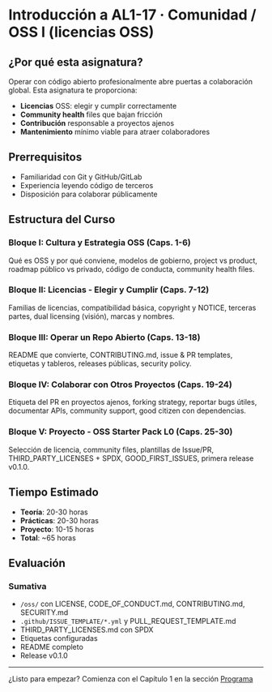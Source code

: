 # Introducción a AL1-17 · Comunidad / OSS I (licencias OSS)

## ¿Por qué esta asignatura?

Operar con código abierto profesionalmente abre puertas a colaboración global. Esta asignatura te proporciona:

- **Licencias** OSS: elegir y cumplir correctamente
- **Community health** files que bajan fricción
- **Contribución** responsable a proyectos ajenos
- **Mantenimiento** mínimo viable para atraer colaboradores

## Prerrequisitos

- Familiaridad con Git y GitHub/GitLab
- Experiencia leyendo código de terceros
- Disposición para colaborar públicamente

## Estructura del Curso

### Bloque I: Cultura y Estrategia OSS (Caps. 1-6)
Qué es OSS y por qué conviene, modelos de gobierno, project vs product, roadmap público vs privado, código de conducta, community health files.

### Bloque II: Licencias - Elegir y Cumplir (Caps. 7-12)
Familias de licencias, compatibilidad básica, copyright y NOTICE, terceras partes, dual licensing (visión), marcas y nombres.

### Bloque III: Operar un Repo Abierto (Caps. 13-18)
README que convierte, CONTRIBUTING.md, issue & PR templates, etiquetas y tableros, releases públicas, security policy.

### Bloque IV: Colaborar con Otros Proyectos (Caps. 19-24)
Etiqueta del PR en proyectos ajenos, forking strategy, reportar bugs útiles, documentar APIs, community support, good citizen con dependencias.

### Bloque V: Proyecto - OSS Starter Pack L0 (Caps. 25-30)
Selección de licencia, community files, plantillas de Issue/PR, THIRD_PARTY_LICENSES + SPDX, GOOD_FIRST_ISSUES, primera release v0.1.0.

## Tiempo Estimado

- **Teoría**: 20-30 horas
- **Prácticas**: 20-30 horas
- **Proyecto**: 10-15 horas
- **Total**: ~65 horas

## Evaluación

### Sumativa
- `/oss/` con LICENSE, CODE_OF_CONDUCT.md, CONTRIBUTING.md, SECURITY.md
- `.github/ISSUE_TEMPLATE/*.yml` y PULL_REQUEST_TEMPLATE.md
- THIRD_PARTY_LICENSES.md con SPDX
- Etiquetas configuradas
- README completo
- Release v0.1.0

---

¿Listo para empezar? Comienza con el Capítulo 1 en la sección [Programa](programa/)

